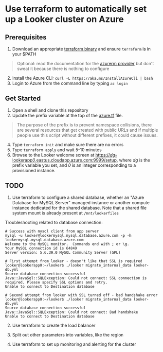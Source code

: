# Use terraform to automatically set up a Looker cluster on Azure

## Prerequisites
1. Download an appropriate [terraform binary](https://www.terraform.io/downloads.html) and ensure `terraform` is in your $PATH
> Optional: read the documentation for the [azurerm provider](https://www.terraform.io/docs/providers/azurerm/index.html) but don't sweat it because there is nothing to configure
2. Install the Azure CLI:
`curl -L https://aka.ms/InstallAzureCli | bash`
3. Login to Azure from the command line by typing `az login`

## Get Started
1. Open a shell and clone this repository
2. Update the prefix variable at the top of the [azure.tf](https://github.com/drewgillson/azure_looker_cluster/blob/master/azure.tf) file.
> The purpose of the prefix is to prevent namespace collisions, there are several resources that get created with public URLs and if multiple people use this script without different prefixes, it could cause issues.
4. Type `terraform init` and make sure there are no errors
5. Type `terraform apply` and wait 5-10 minutes
6. Browse to the Looker welcome screen at [https://*dg*-lookerapp*0*.eastus.cloudapp.azure.com:9999/setup](https://dg-lookerapp0.eastus.cloudapp.azure.com:9999/setup), where *dg* is the prefix variable you set, and *0* is an integer corresponding to a provisioned instance.

## TODO

1. Use terraform to configure a shared database, whether an "Azure Database for MySQL Server" managed instance or another compute instance dedicated for the shared database. Note that a shared file system mount is already present at `/mnt/lookerfiles`

Troubleshooting related to database connection: 
```
# Success with mysql client from app server
mysql -u looker@lookermysql.mysql.database.azure.com -p -h lookermysql.mysql.database.azure.com
Welcome to the MySQL monitor.  Commands end with ; or \g.
Your MySQL connection id is 64849
Server version: 5.6.39.0 MySQL Community Server (GPL)

# First attempt from looker - doesn't like that SSL is required
looker@lookerapp0:~/looker$ ./looker migrate_internal_data looker-db.yml
Source database connection successful
Java::JavaSql::SQLException: Could not connect: SSL connection is required. Please specify SSL options and retry.
Unable to connect to Destination database

# Second attempt from looker with SSL turned off - bad handshake error
looker@lookerapp0:~/looker$ ./looker migrate_internal_data looker-db.yml
Source database connection successful
Java::JavaSql::SQLException: Could not connect: Bad handshake
Unable to connect to Destination database
```

2. Use terraform to create the load balancer

3. Split out other parameters into variables, like the region

4. Use terraform to set up monitoring and alerting for the cluster